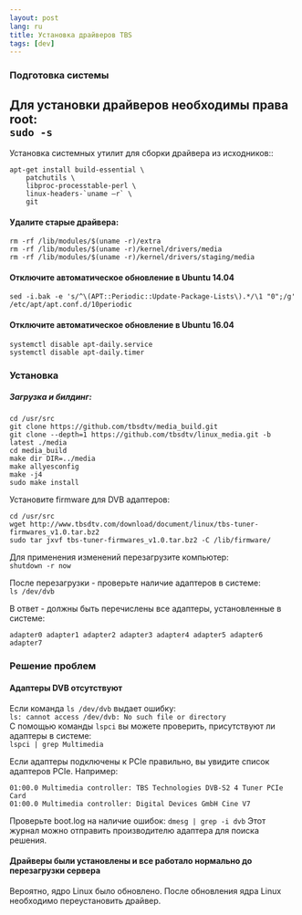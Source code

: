 ```yaml
---
layout: post
lang: ru
title: Установка драйверов TBS
tags: [dev]
---
```


### Подготовка системы
Для установки драйверов необходимы права root:  
`sudo -s`
---

<!-- more -->

Установка системных утилит для сборки драйвера из исходников::  
```
apt-get install build-essential \
    patchutils \
    libproc-processtable-perl \
    linux-headers-`uname –r` \
    git
```


#### Удалите старые драйвера:  

```
rm -rf /lib/modules/$(uname -r)/extra
rm -rf /lib/modules/$(uname -r)/kernel/drivers/media
rm -rf /lib/modules/$(uname -r)/kernel/drivers/staging/media
```


#### Отключите автоматическое обновление в Ubuntu 14.04  

`sed -i.bak -e 's/^\(APT::Periodic::Update-Package-Lists\).*/\1 "0";/g' /etc/apt/apt.conf.d/10periodic`

#### Отключите автоматическое обновление в Ubuntu 16.04
```
systemctl disable apt-daily.service
systemctl disable apt-daily.timer
```

### Установка

##### Загрузка и билдинг:
``` 
cd /usr/src
git clone https://github.com/tbsdtv/media_build.git
git clone --depth=1 https://github.com/tbsdtv/linux_media.git -b latest ./media
cd media_build
make dir DIR=../media
make allyesconfig
make -j4
sudo make install
``` 

Установите  firmware для DVB адаптеров:  
``` 
cd /usr/src
wget http://www.tbsdtv.com/download/document/linux/tbs-tuner-firmwares_v1.0.tar.bz2
sudo tar jxvf tbs-tuner-firmwares_v1.0.tar.bz2 -C /lib/firmware/
``` 

Для применения изменений перезагрузите компьютер:  
`shutdown -r now`  

После перезагрузки - проверьте наличие адаптеров в системе:  
`ls /dev/dvb`  

В ответ - должны быть перечислены все адаптеры, установленные в системе:    
```
adapter0 adapter1 adapter2 adapter3 adapter4 adapter5 adapter6 adapter7
```

### Решение проблем

#### Адаптеры DVB отсутствуют

Если команда `ls /dev/dvb` выдает ошибку:  
`ls: cannot access /dev/dvb: No such file or directory`  
С помощью команды `lspci` вы можете проверить, присутствуют ли адаптеры в системе:  
`lspci | grep Multimedia` 

Если адаптеры подключены к PCIe правильно, вы увидите список адаптеров PCIe. Например:  
```
01:00.0 Multimedia controller: TBS Technologies DVB-S2 4 Tuner PCIe Card
01:00.0 Multimedia controller: Digital Devices GmbH Cine V7
```

Проверьте boot.log на наличие ошибок:
`dmesg | grep -i dvb`
Этот журнал можно отправить производителю адаптера для поиска решения.

#### Драйверы были установлены и все работало нормально до перезагрузки сервера 
Вероятно, ядро Linux было обновлено. После обновления ядра Linux необходимо переустановить драйвер.


